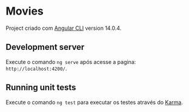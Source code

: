 # Movies

Project criado com [Angular CLI](https://github.com/angular/angular-cli) version 14.0.4.

## Development server

Execute o comando `ng serve` após acesse a pagina: `http://localhost:4200/`.

## Running unit tests

Execute o comando `ng test` para executar os testes através do [Karma](https://karma-runner.github.io).